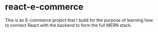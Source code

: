 # react-e-commerce
This is an E-commerce project that I build for the purpose of learning how to connect React with the backend to form the full MERN stack.
